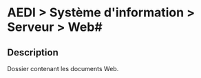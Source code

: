 # AEDI > Système d'information > Serveur > Web#

## Description ##
Dossier contenant les documents Web.